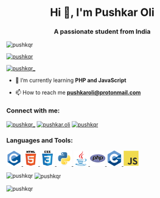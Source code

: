 <h1 align="center">Hi 👋, I'm Pushkar Oli</h1>
<h3 align="center">A passionate student from India</h3>

<p align="left"> <img src="https://komarev.com/ghpvc/?username=pushkqr&label=Profile%20views&color=0e75b6&style=flat" alt="pushkqr" /> </p>

<p align="left"> <a href="https://github.com/ryo-ma/github-profile-trophy"><img src="https://github-profile-trophy.vercel.app/?username=pushkqr" alt="pushkqr" /></a> </p>

<p align="left"> <a href="https://twitter.com/pushkqr_" target="blank"><img src="https://img.shields.io/twitter/follow/pushkqr_?logo=twitter&style=for-the-badge" alt="pushkqr_" /></a> </p>

- 🌱 I’m currently learning **PHP and JavaScript**

- 📫 How to reach me **pushkaroli@protonmail.com**

<h3 align="left">Connect with me:</h3>
<p align="left">
<a href="https://twitter.com/pushkqr_" target="blank"><img align="center" src="https://raw.githubusercontent.com/rahuldkjain/github-profile-readme-generator/master/src/images/icons/Social/twitter.svg" alt="pushkqr_" height="30" width="40" /></a>
<a href="https://instagram.com/pushkar.oli" target="blank"><img align="center" src="https://raw.githubusercontent.com/rahuldkjain/github-profile-readme-generator/master/src/images/icons/Social/instagram.svg" alt="pushkar.oli" height="30" width="40" /></a>
<a href="https://www.leetcode.com/pushkqr" target="blank"><img align="center" src="https://raw.githubusercontent.com/rahuldkjain/github-profile-readme-generator/master/src/images/icons/Social/leet-code.svg" alt="pushkqr" height="30" width="40" /></a>
</p>

<h3 align="left">Languages and Tools:</h3>
<p align="left"> 
  <a href="https://www.cprogramming.com/" target="_blank" rel="noreferrer"> 
    <img src="https://raw.githubusercontent.com/devicons/devicon/master/icons/c/c-original.svg" alt="c" width="40" height="40"/> 
  </a> 
  <a href="https://www.w3.org/html/" target="_blank" rel="noreferrer"> 
    <img src="https://raw.githubusercontent.com/devicons/devicon/master/icons/html5/html5-original-wordmark.svg" alt="html" width="40" height="40"/> 
  </a>
  <a href="https://www.w3schools.com/css/" target="_blank" rel="noreferrer">
    <img src="https://raw.githubusercontent.com/devicons/devicon/master/icons/css3/css3-original-wordmark.svg" alt="css" width="40" height="40"/> 
  </a>
  <a href="https://www.python.org" target="_blank" rel="noreferrer"> 
    <img src="https://raw.githubusercontent.com/devicons/devicon/master/icons/python/python-original.svg" alt="python" width="40" height="40"/> 
  </a> 
  <a href="https://www.java.com" target="_blank" rel="noreferrer"> 
    <img src="https://raw.githubusercontent.com/devicons/devicon/master/icons/java/java-original.svg" alt="java" width="40" height="40"/> 
  </a> 
  <a href="https://www.php.net" target="_blank" rel="noreferrer"> 
    <img src="https://raw.githubusercontent.com/devicons/devicon/master/icons/php/php-original.svg" alt="php" width="40" height="40"/> 
  </a> 
  <a href="https://isocpp.org/" target="_blank" rel="noreferrer"> 
    <img src="https://raw.githubusercontent.com/devicons/devicon/master/icons/cplusplus/cplusplus-original.svg" alt="c++" width="40" height="40"/> 
  </a>
  <a href="https://www.javascript.com/" target="_blank" rel="noreferrer"> 
    <img src="https://raw.githubusercontent.com/devicons/devicon/master/icons/javascript/javascript-original.svg" alt="javascript" width="40" height="40"/> 
  </a>
</p>

<p><img align="left" src="https://github-readme-stats.vercel.app/api/top-langs?username=pushkqr&show_icons=true&locale=en&layout=compact" alt="pushkqr" /></p>

<p>&nbsp;<img align="center" src="https://github-readme-stats.vercel.app/api?username=pushkqr&show_icons=true&locale=en" alt="pushkqr" /></p>

<p><img align="center" src="https://github-readme-streak-stats.herokuapp.com/?user=pushkqr&" alt="pushkqr" /></p>
